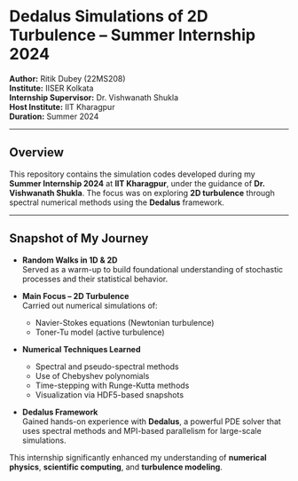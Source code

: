# Dedalus Simulations of 2D Turbulence – Summer Internship 2024

**Author:** Ritik Dubey (22MS208)  
**Institute:** IISER Kolkata  
**Internship Supervisor:** Dr. Vishwanath Shukla  
**Host Institute:** IIT Kharagpur  
**Duration:** Summer 2024

---

## Overview

This repository contains the simulation codes developed during my **Summer Internship 2024** at **IIT Kharagpur**, under the guidance of **Dr. Vishwanath Shukla**. The focus was on exploring **2D turbulence** through spectral numerical methods using the **Dedalus** framework.

---

## Snapshot of My Journey

- **Random Walks in 1D & 2D**  
  Served as a warm-up to build foundational understanding of stochastic processes and their statistical behavior.

- **Main Focus – 2D Turbulence**  
  Carried out numerical simulations of:
  - Navier-Stokes equations (Newtonian turbulence)
  - Toner-Tu model (active turbulence)

- **Numerical Techniques Learned**
  - Spectral and pseudo-spectral methods
  - Use of Chebyshev polynomials
  - Time-stepping with Runge-Kutta methods
  - Visualization via HDF5-based snapshots

- **Dedalus Framework**  
  Gained hands-on experience with **Dedalus**, a powerful PDE solver that uses spectral methods and MPI-based parallelism for large-scale simulations.

This internship significantly enhanced my understanding of **numerical physics**, **scientific computing**, and **turbulence modeling**.
